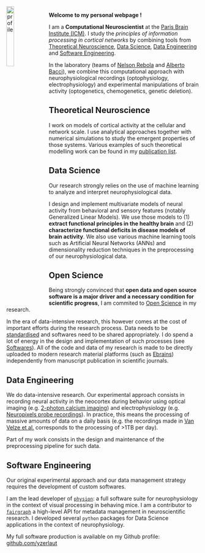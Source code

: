 <div><img src="../docs/profile.png" alt="profile" width="20%" align="left" style="margin-right: 10px"></div>

**Welcome to my personal webpage !**

I am a **Computational Neuroscientist** at the [Paris Brain Institute (ICM)](https://institutducerveau-icm.org/). I study the *principles of information processing in cortical networks* by combining tools from [Theoretical Neuroscience](./README.md#Theoretical_Neuroscience), [Data Science](./README.md#Data_Science), [Data Engineering](./README.md#Data_Engineering) and [Software Engineering](./README.md#Data_Science).


In the laboratory (teams of [Nelson Rebola](https://therebolalab.org) and [Alberto Bacci](https://baccilab.org)), we combine this computational approach with neurophysiological recordings (optophysiology, electrophysiology) and experimental manipulations of brain activity (optogenetics, chemogenetics, genetic deletion).

## Theoretical Neuroscience

I work on models of cortical activity at the cellular and network scale. I use analytical approaches together with numerical simulations to study the emergent properties of those systems. Various examples of such theoretical modelling work can be found in my [publication list](./publications.md).

## Data Science 

Our research strongly relies on the use of machine learning to analyze and interpret neurophysiological data. 

I design and implement multivariate models of neural activity from behavioral and sensory features (notably Generalized Linear Models). We use those models to (1) **extract functional principles in the healthy brain** and (2) **characterize functional deficits in disease models of brain activity**.
We also use various machine learning tools such as Artificial Neural Networks (ANNs) and dimensionality reduction techniques in the preprocessing of our neurophysiological data.

## Open Science

Being strongly convinced that **open data and open source software is a major driver and a necessary condition for scientific progress**, I am commited to [Open Science](https://en.wikipedia.org/wiki/Open_science) in my research. 

In the era of data-intensive research, this however comes at the cost of important efforts during the research process. 
Data needs to be [standardised](https://www.nature.com/articles/sdata201618) and softwares need to be shared appropriately. 
I do spend a lot of energy in the design and implementation of such processes (see [Softwares](./softwares)).
All of the code and data of my research is made to be directly uploaded to modern research material platforms (such as [Ebrains](https://ebrains.eu)) independently from manuscript publication in scientific journals.

## Data Engineering

We do data-intensive research. Our experimental approach consists in recording neural activity in the neocortex during behavior using optical imaging (e.g. [2-photon calcium imaging](https://www.nature.com/articles/s43586-022-00147-1)) and electrophysiology (e.g. [Neuropixels probe recordings](https://www.science.org/doi/abs/10.1126/science.abf4588)). In practice, this means the processing of massive amounts of data on a daily basis (e.g. the recordings made in [Van Velze et al.](./publications.md) corresponds to the processing of >1TB per day). 

Part of my work consists in the design and maintenance of the preprocessing pipeline for such data.

## Software Engineering

Our original experimental approach and our data management strategy requires the development of custom softwares.

I am the lead developer of [`physion`](https://github.com/yzerlaut/physion): a full software suite for neurophysiology in the context of visual processing in behaving mice. I am a contributor to [`fairgraph`](https://fairgraph.readthedocs.io) a high-level API for metadata management in neuroscientific research. I developed several `python` packages for Data Science applications in the context of neurophysiology.

My full software production is available on my Github profile: [github.com/yzerlaut](https://github.com/yzerlaut)



